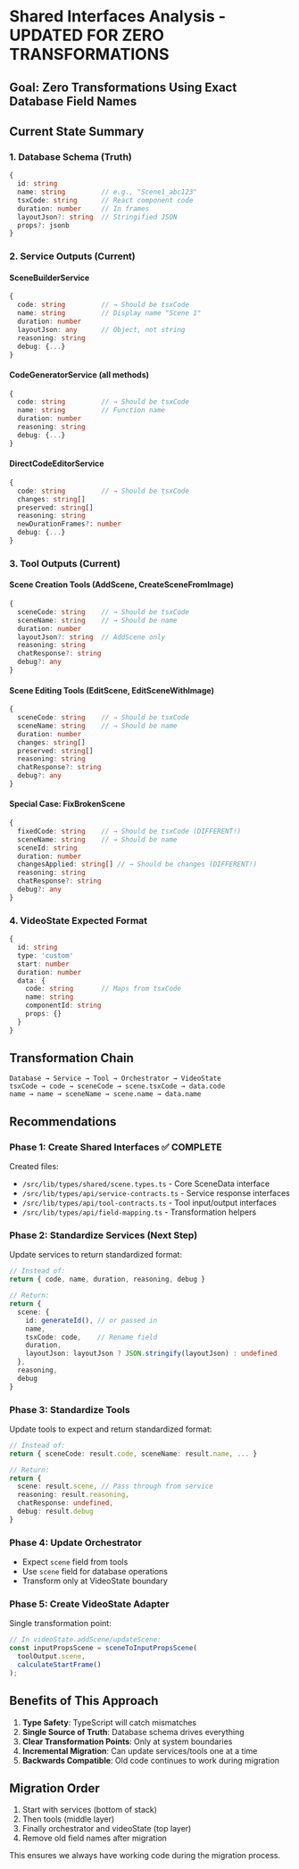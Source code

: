 # Shared Interfaces Analysis - UPDATED FOR ZERO TRANSFORMATIONS

## Goal: Zero Transformations Using Exact Database Field Names

## Current State Summary

### 1. Database Schema (Truth)
```typescript
{
  id: string
  name: string         // e.g., "Scene1_abc123"
  tsxCode: string      // React component code
  duration: number     // In frames
  layoutJson?: string  // Stringified JSON
  props?: jsonb
}
```

### 2. Service Outputs (Current)

#### SceneBuilderService
```typescript
{
  code: string         // → Should be tsxCode
  name: string         // Display name "Scene 1"
  duration: number
  layoutJson: any      // Object, not string
  reasoning: string
  debug: {...}
}
```

#### CodeGeneratorService (all methods)
```typescript
{
  code: string         // → Should be tsxCode
  name: string         // Function name
  duration: number
  reasoning: string
  debug: {...}
}
```

#### DirectCodeEditorService
```typescript
{
  code: string         // → Should be tsxCode
  changes: string[]
  preserved: string[]
  reasoning: string
  newDurationFrames?: number
  debug: {...}
}
```

### 3. Tool Outputs (Current)

#### Scene Creation Tools (AddScene, CreateSceneFromImage)
```typescript
{
  sceneCode: string    // → Should be tsxCode
  sceneName: string    // → Should be name
  duration: number
  layoutJson?: string  // AddScene only
  reasoning: string
  chatResponse?: string
  debug?: any
}
```

#### Scene Editing Tools (EditScene, EditSceneWithImage)
```typescript
{
  sceneCode: string    // → Should be tsxCode
  sceneName: string    // → Should be name
  duration: number
  changes: string[]
  preserved: string[]
  reasoning: string
  chatResponse?: string
  debug?: any
}
```

#### Special Case: FixBrokenScene
```typescript
{
  fixedCode: string    // → Should be tsxCode (DIFFERENT!)
  sceneName: string    // → Should be name
  sceneId: string
  duration: number
  changesApplied: string[] // → Should be changes (DIFFERENT!)
  reasoning: string
  chatResponse?: string
  debug?: any
}
```

### 4. VideoState Expected Format
```typescript
{
  id: string
  type: 'custom'
  start: number
  duration: number
  data: {
    code: string       // Maps from tsxCode
    name: string
    componentId: string
    props: {}
  }
}
```

## Transformation Chain

```
Database → Service → Tool → Orchestrator → VideoState
tsxCode → code → sceneCode → scene.tsxCode → data.code
name → name → sceneName → scene.name → data.name
```

## Recommendations

### Phase 1: Create Shared Interfaces ✅ COMPLETE
Created files:
- `/src/lib/types/shared/scene.types.ts` - Core SceneData interface
- `/src/lib/types/api/service-contracts.ts` - Service response interfaces
- `/src/lib/types/api/tool-contracts.ts` - Tool input/output interfaces
- `/src/lib/types/api/field-mapping.ts` - Transformation helpers

### Phase 2: Standardize Services (Next Step)
Update services to return standardized format:

```typescript
// Instead of:
return { code, name, duration, reasoning, debug }

// Return:
return {
  scene: {
    id: generateId(), // or passed in
    name,
    tsxCode: code,    // Rename field
    duration,
    layoutJson: layoutJson ? JSON.stringify(layoutJson) : undefined
  },
  reasoning,
  debug
}
```

### Phase 3: Standardize Tools
Update tools to expect and return standardized format:

```typescript
// Instead of:
return { sceneCode: result.code, sceneName: result.name, ... }

// Return:
return {
  scene: result.scene, // Pass through from service
  reasoning: result.reasoning,
  chatResponse: undefined,
  debug: result.debug
}
```

### Phase 4: Update Orchestrator
- Expect `scene` field from tools
- Use `scene` field for database operations
- Transform only at VideoState boundary

### Phase 5: Create VideoState Adapter
Single transformation point:

```typescript
// In videoState.addScene/updateScene:
const inputPropsScene = sceneToInputPropsScene(
  toolOutput.scene,
  calculateStartFrame()
);
```

## Benefits of This Approach

1. **Type Safety**: TypeScript will catch mismatches
2. **Single Source of Truth**: Database schema drives everything
3. **Clear Transformation Points**: Only at system boundaries
4. **Incremental Migration**: Can update services/tools one at a time
5. **Backwards Compatible**: Old code continues to work during migration

## Migration Order

1. Start with services (bottom of stack)
2. Then tools (middle layer)
3. Finally orchestrator and videoState (top layer)
4. Remove old field names after migration

This ensures we always have working code during the migration process.